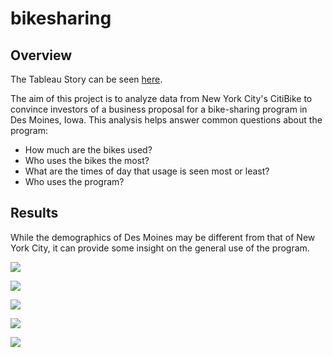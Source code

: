 # bikesharing

## Overview
The Tableau Story can be seen [here](https://public.tableau.com/app/profile/luis.eduardo.leal/viz/NYCCitiBike_16538458102470/Story1).

The aim of this project is to analyze data from New York City's CitiBike to convince investors of a business proposal for a bike-sharing program in Des Moines, Iowa. This analysis helps answer common questions about the program: 
  
  * How much are the bikes used?
  * Who uses the bikes the most?
  * What are the times of day that usage is seen most or least?
  * Who uses the program?

## Results

While the demographics of Des Moines may be different from that of New York City, it can provide some insight on the general use of the program.

![](/images/commute_times)

![](/images/user_trips_weekday)

![](/images/bikes_due_repair)

![](/images/checkout_times_users)

![](/images/checkout_times_gender)
